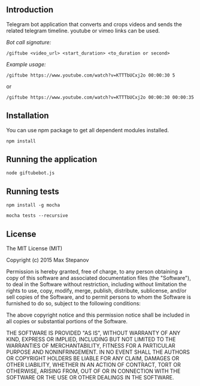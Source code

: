 ## Introduction

Telegram bot application that converts and crops videos and sends the related telegram timeline. youtube or vimeo links can be used.

*Bot call signature:*

```
/giftube <video_url> <start_duration> <to_duration or second>
```

*Example usage:*

```
/giftube https://www.youtube.com/watch?v=KTTTbUCxj2o 00:00:30 5
```

or

```
/giftube https://www.youtube.com/watch?v=KTTTbUCxj2o 00:00:30 00:00:35
```

## Installation

You can use npm package to get all dependent modules installed.

```
npm install
```

## Running the application

```
node giftubebot.js
```

## Running tests

```
npm install -g mocha
```
```
mocha tests --recursive
```

## License

The MIT License (MIT)

Copyright (c) 2015 Max Stepanov

Permission is hereby granted, free of charge, to any person obtaining a copy
of this software and associated documentation files (the "Software"), to deal
in the Software without restriction, including without limitation the rights
to use, copy, modify, merge, publish, distribute, sublicense, and/or sell
copies of the Software, and to permit persons to whom the Software is
furnished to do so, subject to the following conditions:

The above copyright notice and this permission notice shall be included in all
copies or substantial portions of the Software.

THE SOFTWARE IS PROVIDED "AS IS", WITHOUT WARRANTY OF ANY KIND, EXPRESS OR
IMPLIED, INCLUDING BUT NOT LIMITED TO THE WARRANTIES OF MERCHANTABILITY,
FITNESS FOR A PARTICULAR PURPOSE AND NONINFRINGEMENT. IN NO EVENT SHALL THE
AUTHORS OR COPYRIGHT HOLDERS BE LIABLE FOR ANY CLAIM, DAMAGES OR OTHER
LIABILITY, WHETHER IN AN ACTION OF CONTRACT, TORT OR OTHERWISE, ARISING FROM,
OUT OF OR IN CONNECTION WITH THE SOFTWARE OR THE USE OR OTHER DEALINGS IN THE
SOFTWARE.

